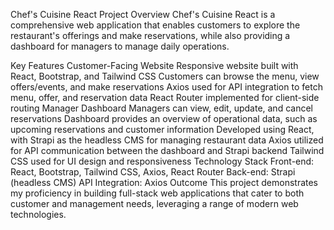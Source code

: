 Chef's Cuisine React
Project Overview
Chef's Cuisine React is a comprehensive web application that enables customers to explore the restaurant's offerings and make reservations, while also providing a dashboard for managers to manage daily operations.

Key Features
Customer-Facing Website
Responsive website built with React, Bootstrap, and Tailwind CSS
Customers can browse the menu, view offers/events, and make reservations
Axios used for API integration to fetch menu, offer, and reservation data
React Router implemented for client-side routing
Manager Dashboard
Managers can view, edit, update, and cancel reservations
Dashboard provides an overview of operational data, such as upcoming reservations and customer information
Developed using React, with Strapi as the headless CMS for managing restaurant data
Axios utilized for API communication between the dashboard and Strapi backend
Tailwind CSS used for UI design and responsiveness
Technology Stack
Front-end: React, Bootstrap, Tailwind CSS, Axios, React Router
Back-end: Strapi (headless CMS)
API Integration: Axios
Outcome
This project demonstrates my proficiency in building full-stack web applications that cater to both customer and management needs, leveraging a range of modern web technologies.
